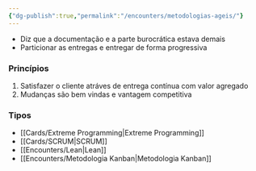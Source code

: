 ```yaml
---
{"dg-publish":true,"permalink":"/encounters/metodologias-ageis/"}
---
```


- Diz que a documentação e a parte burocrática estava demais
- Particionar as entregas e entregar de forma progressiva
### Princípios 
1. Satisfazer o cliente atráves de entrega contínua com valor agregado
2. Mudanças são bem vindas e vantagem competitiva
### Tipos
- [[Cards/Extreme Programming\|Extreme Programming]]
- [[Cards/SCRUM\|SCRUM]]
- [[Encounters/Lean\|Lean]]
- [[Encounters/Metodologia Kanban\|Metodologia Kanban]]